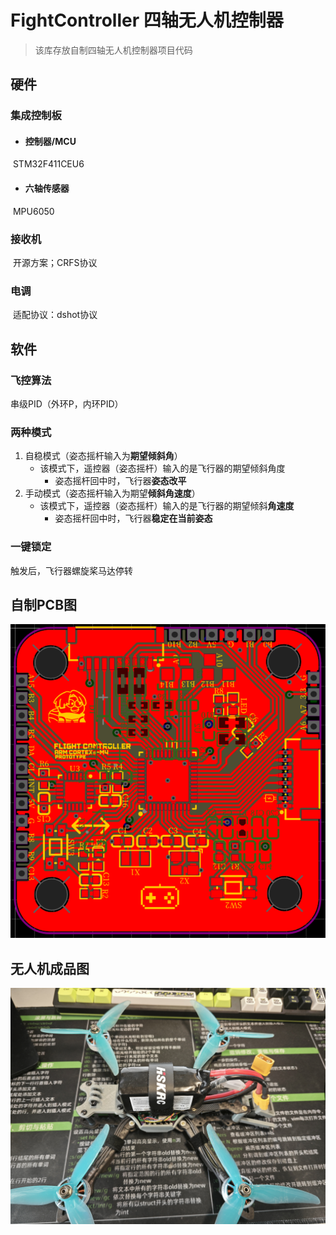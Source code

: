 # FightController	四轴无人机控制器

> 该库存放自制四轴无人机控制器项目代码

## 硬件

### 集成控制板

- #### 控制器/MCU

​	STM32F411CEU6

- #### 六轴传感器

​	MPU6050

### 接收机

​	开源方案；CRFS协议

### 电调

​	适配协议：dshot协议

## 软件

### 飞控算法

串级PID（外环P，内环PID）

### 两种模式

1. 自稳模式（姿态摇杆输入为**期望倾斜角**）
   - 该模式下，遥控器（姿态摇杆）输入的是飞行器的期望倾斜角度
     - 姿态摇杆回中时，飞行器**姿态改平**
2. 手动模式（姿态摇杆输入为期望**倾斜角速度**）
   - 该模式下，遥控器（姿态摇杆）输入的是飞行器的期望倾斜**角速度**
     - 姿态摇杆回中时，飞行器**稳定在当前姿态**

### 一键锁定

触发后，飞行器螺旋桨马达停转

## 自制PCB图

![image-20230710135413477](.README_JPG/1.png)

## 无人机成品图

![6702319d3b1596e21b170a60bbf662b](.README_JPG/2.jpg)
